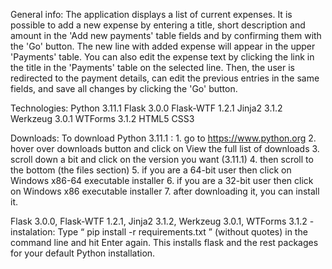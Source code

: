 General info: The application displays a list of current expenses.
It is possible to add a new expense by entering a title, short description and amount in the 'Add new payments' table fields and by confirming them with the 'Go' button. 
The new line with added expense will appear in the upper 'Payments' table. 
You can also edit the expense text by clicking the link in the title in the 'Payments' table on the selected line. 
Then, the user is redirected to the payment details, can edit the previous entries in the same fields, and save all changes by clicking the 'Go' button.

Technologies:
Python 3.11.1
Flask 3.0.0
Flask-WTF 1.2.1
Jinja2 3.1.2
Werkzeug 3.0.1
WTForms 3.1.2
HTML5
CSS3

Downloads:
  To download Python 3.11.1 :
    1. go to https://www.python.org
    2. hover over downloads button and click on View the full list of downloads
    3. scroll down a bit and click on the version you want (3.11.1)
    4. then scroll to the bottom (the files section)
    5. if you are a 64-bit user then click on Windows x86-64 executable installer
    6. if you are a 32-bit user then click on Windows x86 executable installer
    7. after downloading it, you can install it.

  Flask 3.0.0, Flask-WTF 1.2.1, Jinja2 3.1.2, Werkzeug 3.0.1, WTForms 3.1.2  -  instalation:
    Type “ pip install -r requirements.txt ” (without quotes) in the command line and hit Enter again. This installs flask and the rest packages for your default Python installation.


  
